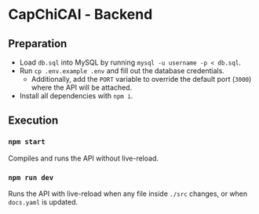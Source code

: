 # CapChiCAl - Backend

## Preparation

- Load `db.sql` into MySQL by running `mysql -u username -p < db.sql`.
- Run `cp .env.example .env` and fill out the database credentials.
  - Additionally, add the `PORT` variable to override the default port (`3000`)
  where the API will be attached.
- Install all dependencies with `npm i`.

## Execution

### `npm start`

Compiles and runs the API without live-reload.

### `npm run dev`

Runs the API with live-reload when any file inside `./src` changes,
or when `docs.yaml` is updated.
